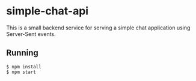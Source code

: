 # simple-chat-api

This is a small backend service for serving a simple chat application
using Server-Sent events.

## Running

```shell
$ npm install
$ npm start
```
